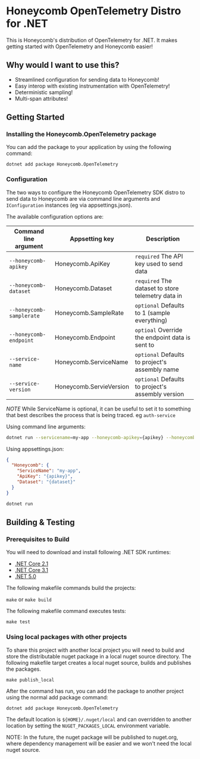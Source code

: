 # Honeycomb OpenTelemetry Distro for .NET

This is Honeycomb's distribution of OpenTelemetry for .NET.
It makes getting started with OpenTelemetry and Honeycomb easier!

## Why would I want to use this?

- Streamlined configuration for sending data to Honeycomb!
- Easy interop with existing instrumentation with OpenTelemetry!
- Deterministic sampling!
- Multi-span attributes!

## Getting Started

### Installing the Honeycomb.OpenTelemetry package

You can add the package to your application by using the following command:

`dotnet add package Honeycomb.OpenTelemetry`

### Configuration

The two ways to configure the Honeycomb OpenTelemetry SDK distro to send data to Honeycomb are via command line arguments and `IConfiguration` instances (eg via appsettings.json).

The available configuration options are:

|Command line argument|Appsetting key|Description|
|-|-|-|
|`--honeycomb-apikey`|Honeycomb.ApiKey|`required` The API key used to send data|
|`--honeycomb-dataset`|Honeycomb.Dataset|`required` The dataset to store telemetry data in|
|`--honeycomb-samplerate`|Honeycomb.SampleRate|`optional` Defaults to 1 (sample everything)|
|`--honeycomb-endpoint`|Honeycomb.Endpoint|`optioal` Override the endpoint data is sent to|
|`--service-name`|Honeycomb.ServiceName|`optional` Defaults to project's assembly name|
|`--service-version`|Honeycomb.ServieVersion|`optional` Defaults to project's assembly version|

*NOTE* While ServiceName is optional, it can be useful to set it to something that best describes the process that is being traced. eg `auth-service`

Using command line arguments:
```bash
dotnet run --servicename=my-app --honeycomb-apikey={apikey} --honeycomb-dataset={dataset}
```

Using appsettings.json:
```json
{
  "Honeycomb": {
    "ServiceName": "my-app",
    "ApiKey": "{apikey}",
    "Dataset": "{dataset}"
  }
}
```

```bash
dotnet run
```

## Building & Testing

### Prerequisites to Build

You will need to download and install following .NET SDK runtimes:

- [.NET Core 2.1](https://dotnet.microsoft.com/download/dotnet/2.1)
- [.NET Core 3.1](https://dotnet.microsoft.com/download/dotnet/3.1)
- [.NET 5.0](https://dotnet.microsoft.com/download/dotnet/5.0)

The following makefile commands build the projects:

`make` or `make build`

The following makefile command executes tests:

`make test`

### Using local packages with other projects

To share this project with another local project you will need to build and store the distributable nuget package in a local nuget source directory. The following makefile target creates a local nuget source, builds and publishes the packages.

`make publish_local`

After the command has run, you can add the package to another project using the normal add package command:

`dotnet add package Honeycomb.OpenTelemetry`

The default location is `${HOME}/.nuget/local` and can overridden to another location by setting the `NUGET_PACKAGES_LOCAL` environment variable.

NOTE: In the future, the nuget package will be published to nuget.org, where dependency management will be easier and we won't need the local nuget source.
